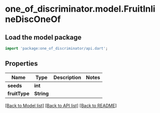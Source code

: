 # one_of_discriminator.model.FruitInlineDiscOneOf

## Load the model package
```dart
import 'package:one_of_discriminator/api.dart';
```

## Properties
Name | Type | Description | Notes
------------ | ------------- | ------------- | -------------
**seeds** | **int** |  | 
**fruitType** | **String** |  | 

[[Back to Model list]](../README.md#documentation-for-models) [[Back to API list]](../README.md#documentation-for-api-endpoints) [[Back to README]](../README.md)



